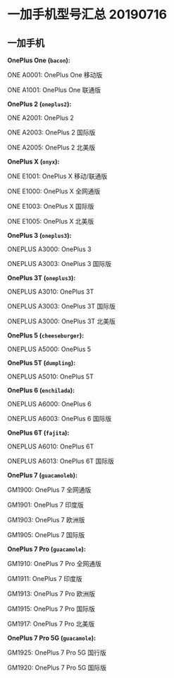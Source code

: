 # 一加手机型号汇总 20190716

## 一加手机

**OnePlus One (`bacon`):**

ONE A0001: OnePlus One 移动版

ONE A1001: OnePlus One 联通版

**OnePlus 2 (`oneplus2`):**

ONE A2001: OnePlus 2

ONE A2003: OnePlus 2 国际版

ONE A2005: OnePlus 2 北美版

**OnePlus X (`onyx`):**

ONE E1001: OnePlus X 移动/联通版

ONE E1000: OnePlus X 全网通版

ONE E1003: OnePlus X 国际版

ONE E1005: OnePlus X 北美版

**OnePlus 3 (`oneplus3`):**

ONEPLUS A3000: OnePlus 3

ONEPLUS A3003: OnePlus 3 国际版

**OnePlus 3T (`oneplus3`):**

ONEPLUS A3010: OnePlus 3T

ONEPLUS A3003: OnePlus 3T 国际版

ONEPLUS A3000: OnePlus 3T 北美版

**OnePlus 5 (`cheeseburger`):**

ONEPLUS A5000: OnePlus 5

**OnePlus 5T (`dumpling`):**

ONEPLUS A5010: OnePlus 5T

**OnePlus 6 (`enchilada`):**

ONEPLUS A6000: OnePlus 6

ONEPLUS A6003: OnePlus 6 国际版

**OnePlus 6T (`fajita`):**

ONEPLUS A6010: OnePlus 6T

ONEPLUS A6013: OnePlus 6T 国际版

**OnePlus 7 (`guacamoleb`):**

GM1900: OnePlus 7 全网通版

GM1901: OnePlus 7 印度版

GM1903: OnePlus 7 欧洲版 

GM1905: OnePlus 7 国际版

**OnePlus 7 Pro (`guacamole`):**

GM1910: OnePlus 7 Pro 全网通版

GM1911: OnePlus 7 印度版

GM1913: OnePlus 7 Pro 欧洲版
 
GM1915: OnePlus 7 Pro 国际版

GM1917: OnePlus 7 Pro 北美版

**OnePlus 7 Pro 5G (`guacamole`):**

GM1925: OnePlus 7 Pro 5G 国行版

GM1920: OnePlus 7 Pro 5G 国际版
